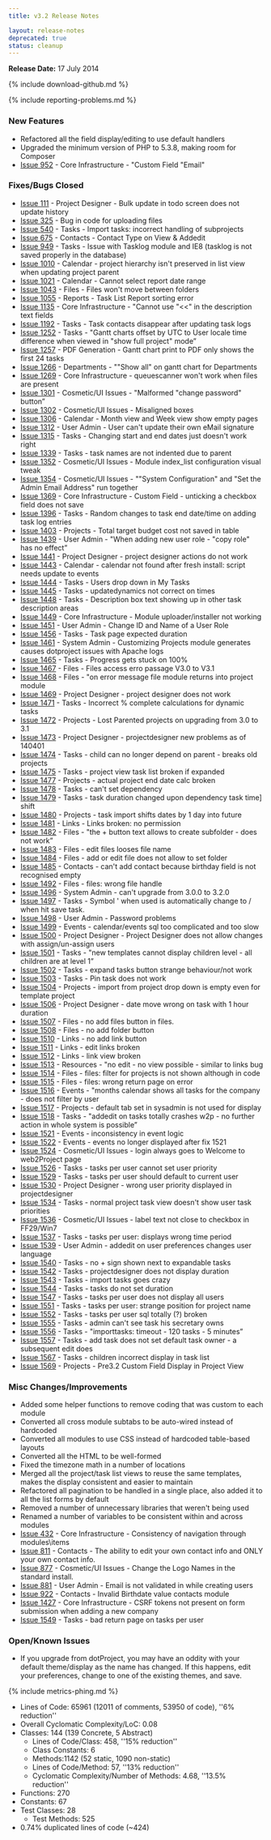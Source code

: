 ```yaml
---
title: v3.2 Release Notes

layout: release-notes
deprecated: true
status: cleanup
---
```


**Release Date:** 17 July 2014

{% include download-github.md %}

{% include reporting-problems.md %}

### New Features

* Refactored all the field display/editing to use default handlers
* Upgraded the minimum version of PHP to 5.3.8, making room for Composer
* [Issue 952](http://bugs.web2project.net/view.php?id=952) - Core Infrastructure - "Custom Field "Email"

### Fixes/Bugs Closed

* [Issue 111](http://bugs.web2project.net/view.php?id=111) - Project Designer - Bulk update in todo screen does not update history
* [Issue 325](http://bugs.web2project.net/view.php?id=325) - Bug in code for uploading files
* [Issue 540](http://bugs.web2project.net/view.php?id=540) - Tasks - Import tasks: incorrect handling of subprojects
* [Issue 675](http://bugs.web2project.net/view.php?id=675) - Contacts - Contact Type on View & Addedit
* [Issue 949](http://bugs.web2project.net/view.php?id=949) - Tasks - Issue with Tasklog module and IE8 (tasklog is not saved properly in the database)
* [Issue 1010](http://bugs.web2project.net/view.php?id=1010) - Calendar - project hierarchy isn't preserved in list view when updating project parent
* [Issue 1021](http://bugs.web2project.net/view.php?id=1021) - Calendar - Cannot select report date range
* [Issue 1043](http://bugs.web2project.net/view.php?id=1043) - Files - Files won't move between folders
* [Issue 1055](http://bugs.web2project.net/view.php?id=1055) - Reports - Task List Report sorting error
* [Issue 1135](http://bugs.web2project.net/view.php?id=1135) - Core Infrastructure - "Cannot use "<<" in the description text fields
* [Issue 1192](http://bugs.web2project.net/view.php?id=1192) - Tasks - Task contacts disappear after updating task logs
* [Issue 1252](http://bugs.web2project.net/view.php?id=1252) - Tasks - "Gantt charts offset by UTC to User locale time difference when viewed in "show full project" mode”
* [Issue 1257](http://bugs.web2project.net/view.php?id=1257) - PDF Generation - Gantt chart print to PDF only shows the first 24 tasks
* [Issue 1266](http://bugs.web2project.net/view.php?id=1266) - Departments - ""Show all" on gantt chart for Departments
* [Issue 1269](http://bugs.web2project.net/view.php?id=1269) - Core Infrastructure - queuescanner won't work when files are present
* [Issue 1301](http://bugs.web2project.net/view.php?id=1301) - Cosmetic/UI Issues - "Malformed "change password" button”
* [Issue 1302](http://bugs.web2project.net/view.php?id=1302) - Cosmetic/UI Issues - Misaligned boxes
* [Issue 1306](http://bugs.web2project.net/view.php?id=1306) - Calendar - Month view and Week view show empty pages
* [Issue 1312](http://bugs.web2project.net/view.php?id=1312) - User Admin - User can't update their own eMail signature
* [Issue 1315](http://bugs.web2project.net/view.php?id=1315) - Tasks - Changing start and end dates just doesn't work right
* [Issue 1339](http://bugs.web2project.net/view.php?id=1339) - Tasks - task names are not indented due to parent
* [Issue 1352](http://bugs.web2project.net/view.php?id=1352) - Cosmetic/UI Issues - Module index_list configuration visual tweak
* [Issue 1354](http://bugs.web2project.net/view.php?id=1354) - Cosmetic/UI Issues - ""System Configuration" and "Set the Admin Email Address" run together
* [Issue 1369](http://bugs.web2project.net/view.php?id=1369) - Core Infrastructure - Custom Field - unticking a checkbox field does not save
* [Issue 1396](http://bugs.web2project.net/view.php?id=1396) - Tasks - Random changes to task end date/time on adding task log entries
* [Issue 1403](http://bugs.web2project.net/view.php?id=1403) - Projects - Total target budget cost not saved in table
* [Issue 1439](http://bugs.web2project.net/view.php?id=1439) - User Admin - "When adding new user role - "copy role" has no effect”
* [Issue 1441](http://bugs.web2project.net/view.php?id=1441) - Project Designer - project designer actions do not work
* [Issue 1443](http://bugs.web2project.net/view.php?id=1443) - Calendar - calendar not found after fresh install: script needs update to events
* [Issue 1444](http://bugs.web2project.net/view.php?id=1444) - Tasks - Users drop down in My Tasks
* [Issue 1445](http://bugs.web2project.net/view.php?id=1445) - Tasks - updatedynamics not correct on times
* [Issue 1448](http://bugs.web2project.net/view.php?id=1448) - Tasks - Description box text showing up in other task description areas
* [Issue 1449](http://bugs.web2project.net/view.php?id=1449) - Core Infrastructure - Module uploader/installer not working
* [Issue 1451](http://bugs.web2project.net/view.php?id=1451) - User Admin - Change ID and Name of a User Role
* [Issue 1456](http://bugs.web2project.net/view.php?id=1456) - Tasks - Task page expected duration
* [Issue 1461](http://bugs.web2project.net/view.php?id=1461) - System Admin - Customizing Projects module generates causes dotproject issues with Apache logs
* [Issue 1465](http://bugs.web2project.net/view.php?id=1465) - Tasks - Progress gets stuck on 100%
* [Issue 1467](http://bugs.web2project.net/view.php?id=1467) - Files - Files access erro passage V3.0 to V3.1
* [Issue 1468](http://bugs.web2project.net/view.php?id=1468) - Files - "on error message file module returns into project module
* [Issue 1469](http://bugs.web2project.net/view.php?id=1469) - Project Designer - project designer does not work
* [Issue 1471](http://bugs.web2project.net/view.php?id=1471) - Tasks - Incorrect % complete calculations for dynamic tasks
* [Issue 1472](http://bugs.web2project.net/view.php?id=1472) - Projects - Lost Parented projects on upgrading from 3.0 to 3.1
* [Issue 1473](http://bugs.web2project.net/view.php?id=1473) - Project Designer - projectdesigner new problems as of 140401
* [Issue 1474](http://bugs.web2project.net/view.php?id=1474) - Tasks - child can no longer depend on parent - breaks old projects
* [Issue 1475](http://bugs.web2project.net/view.php?id=1475) - Tasks - project view task list broken if expanded
* [Issue 1477](http://bugs.web2project.net/view.php?id=1477) - Projects - actual project end date calc broken
* [Issue 1478](http://bugs.web2project.net/view.php?id=1478) - Tasks - can't set dependency
* [Issue 1479](http://bugs.web2project.net/view.php?id=1479) - Tasks - task duration changed upon dependency task time] shift
* [Issue 1480](http://bugs.web2project.net/view.php?id=1480) - Projects - task import shifts dates by 1 day into future
* [Issue 1481](http://bugs.web2project.net/view.php?id=1481) - Links - Links broken: no permission
* [Issue 1482](http://bugs.web2project.net/view.php?id=1482) - Files - "the + button text allows to create subfolder - does not work”
* [Issue 1483](http://bugs.web2project.net/view.php?id=1483) - Files - edit files looses file name
* [Issue 1484](http://bugs.web2project.net/view.php?id=1484) - Files - add or edit file does not allow to set folder
* [Issue 1485](http://bugs.web2project.net/view.php?id=1485) - Contacts - can't add contact because birthday field is not recognised empty
* [Issue 1492](http://bugs.web2project.net/view.php?id=1492) - Files - files: wrong file handle
* [Issue 1496](http://bugs.web2project.net/view.php?id=1496) - System Admin - can't upgrade from 3.0.0 to 3.2.0
* [Issue 1497](http://bugs.web2project.net/view.php?id=1497) - Tasks - Symbol ' when used is automatically change to / when hit save task.
* [Issue 1498](http://bugs.web2project.net/view.php?id=1498) - User Admin - Password problems
* [Issue 1499](http://bugs.web2project.net/view.php?id=1499) - Events - calendar/events sql too complicated and too slow
* [Issue 1500](http://bugs.web2project.net/view.php?id=1500) - Project Designer - Project Designer does not allow changes with assign/un-assign users
* [Issue 1501](http://bugs.web2project.net/view.php?id=1501) - Tasks - "new templates cannot display children level - all children are at level 1”
* [Issue 1502](http://bugs.web2project.net/view.php?id=1502) - Tasks - expand tasks button strange behaviour/not work
* [Issue 1503](http://bugs.web2project.net/view.php?id=1503) - Tasks - Pin task does not work
* [Issue 1504](http://bugs.web2project.net/view.php?id=1504) - Projects - import from project drop down is empty even for template project
* [Issue 1506](http://bugs.web2project.net/view.php?id=1506) - Project Designer - date move wrong on task with 1 hour duration
* [Issue 1507](http://bugs.web2project.net/view.php?id=1507) - Files - no add files button in files.
* [Issue 1508](http://bugs.web2project.net/view.php?id=1508) - Files - no add folder button
* [Issue 1510](http://bugs.web2project.net/view.php?id=1510) - Links - no add link button
* [Issue 1511](http://bugs.web2project.net/view.php?id=1511) - Links - edit links broken
* [Issue 1512](http://bugs.web2project.net/view.php?id=1512) - Links - link view broken
* [Issue 1513](http://bugs.web2project.net/view.php?id=1513) - Resources - "no edit - no view possible - similar to links bug
* [Issue 1514](http://bugs.web2project.net/view.php?id=1514) - Files - files: filter for projects is not shown although in code
* [Issue 1515](http://bugs.web2project.net/view.php?id=1515) - Files - files: wrong return page on error
* [Issue 1516](http://bugs.web2project.net/view.php?id=1516) - Events - "months calendar shows all tasks for the company - does not filter by user
* [Issue 1517](http://bugs.web2project.net/view.php?id=1517) - Projects - default tab set in sysadmin is not used for display
* [Issue 1518](http://bugs.web2project.net/view.php?id=1518) - Tasks - "addedit on tasks totally crashes w2p - no further action in whole system is possible”
* [Issue 1521](http://bugs.web2project.net/view.php?id=1521) - Events - inconsistency in event logic
* [Issue 1522](http://bugs.web2project.net/view.php?id=1522) - Events - events no longer displayed after fix 1521
* [Issue 1524](http://bugs.web2project.net/view.php?id=1524) - Cosmetic/UI Issues - login always goes to Welcome to web2Project page
* [Issue 1526](http://bugs.web2project.net/view.php?id=1526) - Tasks - tasks per user cannot set user priority
* [Issue 1529](http://bugs.web2project.net/view.php?id=1529) - Tasks - tasks per user should default to current user
* [Issue 1530](http://bugs.web2project.net/view.php?id=1530) - Project Designer - wrong user priority displayed in projectdesigner
* [Issue 1534](http://bugs.web2project.net/view.php?id=1534) - Tasks - normal project task view doesn't show user task priorities
* [Issue 1536](http://bugs.web2project.net/view.php?id=1536) - Cosmetic/UI Issues - label text not close to checkbox in FF29/Win7
* [Issue 1537](http://bugs.web2project.net/view.php?id=1537) - Tasks - tasks per user: displays wrong time period
* [Issue 1539](http://bugs.web2project.net/view.php?id=1539) - User Admin - addedit on user preferences changes user language
* [Issue 1540](http://bugs.web2project.net/view.php?id=1540) - Tasks - no + sign shown next to expandable tasks
* [Issue 1542](http://bugs.web2project.net/view.php?id=1542) - Tasks - projectdesigner does not display duration
* [Issue 1543](http://bugs.web2project.net/view.php?id=1543) - Tasks - import tasks goes crazy
* [Issue 1544](http://bugs.web2project.net/view.php?id=1544) - Tasks - tasks do not set duration
* [Issue 1547](http://bugs.web2project.net/view.php?id=1547) - Tasks - tasks per user does not display all users
* [Issue 1551](http://bugs.web2project.net/view.php?id=1551) - Tasks - tasks per user: strange position for project name
* [Issue 1552](http://bugs.web2project.net/view.php?id=1552) - Tasks - tasks per user sql totally (?) broken
* [Issue 1555](http://bugs.web2project.net/view.php?id=1555) - Tasks - admin can't see task his secretary owns
* [Issue 1556](http://bugs.web2project.net/view.php?id=1556) - Tasks - "importtasks: timeout - 120 tasks - 5 minutes”
* [Issue 1557](http://bugs.web2project.net/view.php?id=1557) - Tasks - add task does not set default task owner - a subsequent edit does
* [Issue 1567](http://bugs.web2project.net/view.php?id=1567) - Tasks - children incorrect display in task list
* [Issue 1569](http://bugs.web2project.net/view.php?id=1569) - Projects - Pre3.2 Custom Field Display in Project View

### Misc Changes/Improvements

* Added some helper functions to remove coding that was custom to each module
* Converted all cross module subtabs to be auto-wired instead of hardcoded
* Converted all modules to use CSS instead of hardcoded table-based layouts
* Converted all the HTML to be well-formed
* Fixed the timezone math in a number of locations
* Merged all the project/task list views to reuse the same templates, makes the display consistent and easier to maintain
* Refactored all pagination to be handled in a single place, also added it to all the list forms by default
* Removed a number of unnecessary libraries that weren't being used
* Renamed a number of variables to be consistent within and across modules
* [Issue 432](http://bugs.web2project.net/view.php?id=432) - Core Infrastructure - Consistency of navigation through modules\items
* [Issue 811](http://bugs.web2project.net/view.php?id=811) - Contacts - The ability to edit your own contact info and ONLY your own contact info.
* [Issue 877](http://bugs.web2project.net/view.php?id=877) - Cosmetic/UI Issues - Change the Logo Names in the standard install.
* [Issue 881](http://bugs.web2project.net/view.php?id=881) - User Admin - Email is not validated in while creating users
* [Issue 922](http://bugs.web2project.net/view.php?id=922) - Contacts - Invalid Birthdate value contacts module
* [Issue 1427](http://bugs.web2project.net/view.php?id=1427) - Core Infrastructure - CSRF tokens not present on form submission when adding a new company
* [Issue 1549](http://bugs.web2project.net/view.php?id=1549) - Tasks - bad return page on tasks per user

### Open/Known Issues

* If you upgrade from dotProject, you may have an oddity with your default theme/display as the name has changed.  If this happens, edit your preferences, change to one of the existing themes, and save.

{% include metrics-phing.md %}

* Lines of Code: 65961 (12011 of comments, 53950 of code), ''6% reduction''
* Overall Cyclomatic Complexity/LoC: 0.08
* Classes: 144 (139 Concrete, 5 Abstract)
  * Lines of Code/Class: 458, ''15% reduction''
  * Class Constants: 6
  * Methods:1142 (52 static, 1090 non-static)
  * Lines of Code/Method: 57, ''13% reduction''
  * Cyclomatic Complexity/Number of Methods: 4.68, ''13.5% reduction''
* Functions: 270
* Constants: 67
* Test Classes: 28
  * Test Methods: 525
* 0.74% duplicated lines of code (~424)